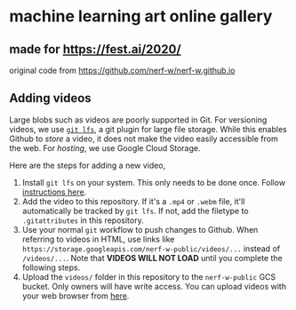 # machine learning art online gallery
## made for https://fest.ai/2020/

original code from https://github.com/nerf-w/nerf-w.github.io 

## Adding videos

Large blobs such as videos are poorly supported in Git. For versioning videos,
we use [`git lfs`](#), a git plugin for large file storage. While this enables
Github to *store* a video, it does not make the video easily accessible from
the web. For *hosting*, we use Google Cloud Storage.

Here are the steps for adding a new video,

1. Install `git lfs` on your system. This only needs to be done once. Follow
   [instructions here](https://git-lfs.github.com/).
1. Add the video to this repository. If it's a `.mp4` or `.webm` file, it'll
   automatically be tracked by `git lfs`. If not, add the filetype to
   `.gitattributes` in this repository.
1. Use your normal `git` workflow to push changes to Github. When referring to
   videos in HTML, use links like
   `https://storage.googleapis.com/nerf-w-public/videos/...` instead of
   `/videos/...`. Note that **VIDEOS WILL NOT LOAD** until you complete the
   following steps.
1. Upload the `videos/` folder in this repository to the `nerf-w-public` GCS
   bucket. Only owners will have write access. You can upload videos with your
   web browser from
   [here](https://pantheon.corp.google.com/storage/browser/nerf-w-public).
